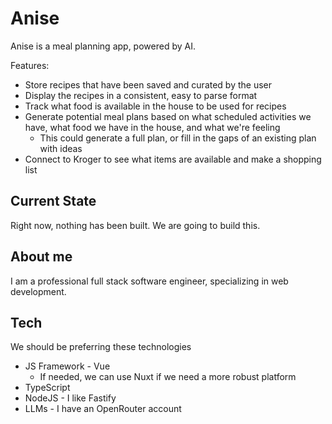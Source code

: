 # Anise

Anise is a meal planning app, powered by AI.

Features:

- Store recipes that have been saved and curated by the user
- Display the recipes in a consistent, easy to parse format
- Track what food is available in the house to be used for recipes
- Generate potential meal plans based on what scheduled activities we have, what food we have in the house, and what we're feeling
  - This could generate a full plan, or fill in the gaps of an existing plan with ideas
- Connect to Kroger to see what items are available and make a shopping list

## Current State

Right now, nothing has been built. We are going to build this.

## About me

I am a professional full stack software engineer, specializing in web development.

## Tech

We should be preferring these technologies

- JS Framework - Vue
  - If needed, we can use Nuxt if we need a more robust platform
- TypeScript
- NodeJS - I like Fastify
- LLMs - I have an OpenRouter account

